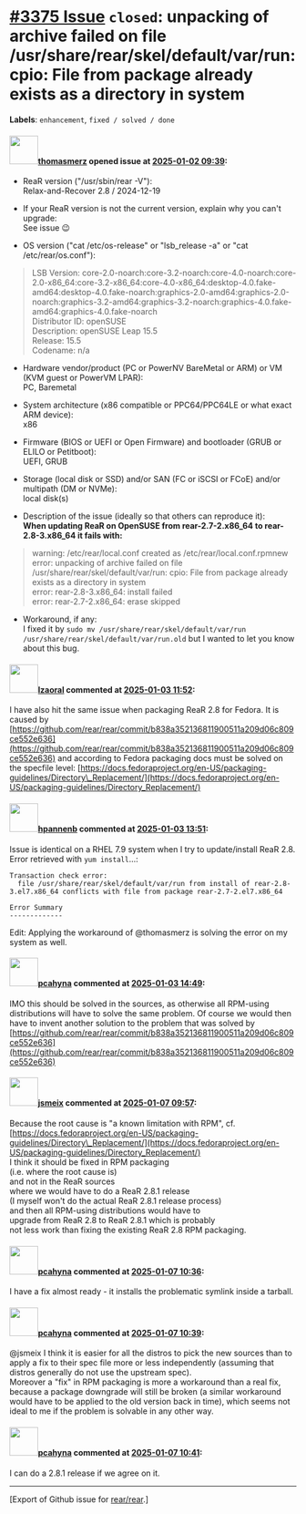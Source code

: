 [\#3375 Issue](https://github.com/rear/rear/issues/3375) `closed`: unpacking of archive failed on file /usr/share/rear/skel/default/var/run: cpio: File from package already exists as a directory in system
============================================================================================================================================================================================================

**Labels**: `enhancement`, `fixed / solved / done`

#### <img src="https://avatars.githubusercontent.com/u/18568381?u=520aed8f7e665d9d1caee6358db291489a99ef03&v=4" width="50">[thomasmerz](https://github.com/thomasmerz) opened issue at [2025-01-02 09:39](https://github.com/rear/rear/issues/3375):

-   ReaR version ("/usr/sbin/rear -V"):  
    Relax-and-Recover 2.8 / 2024-12-19

-   If your ReaR version is not the current version, explain why you
    can't upgrade:  
    See issue 😉

-   OS version ("cat /etc/os-release" or "lsb\_release -a" or "cat
    /etc/rear/os.conf"):

> LSB Version:
> core-2.0-noarch:core-3.2-noarch:core-4.0-noarch:core-2.0-x86\_64:core-3.2-x86\_64:core-4.0-x86\_64:desktop-4.0.fake-amd64:desktop-4.0.fake-noarch:graphics-2.0-amd64:graphics-2.0-noarch:graphics-3.2-amd64:graphics-3.2-noarch:graphics-4.0.fake-amd64:graphics-4.0.fake-noarch  
> Distributor ID: openSUSE  
> Description: openSUSE Leap 15.5  
> Release: 15.5  
> Codename: n/a

-   Hardware vendor/product (PC or PowerNV BareMetal or ARM) or VM (KVM
    guest or PowerVM LPAR):  
    PC, Baremetal

-   System architecture (x86 compatible or PPC64/PPC64LE or what exact
    ARM device):  
    x86

-   Firmware (BIOS or UEFI or Open Firmware) and bootloader (GRUB or
    ELILO or Petitboot):  
    UEFI, GRUB

-   Storage (local disk or SSD) and/or SAN (FC or iSCSI or FCoE) and/or
    multipath (DM or NVMe):  
    local disk(s)

-   Description of the issue (ideally so that others can reproduce
    it):  
    **When updating ReaR on OpenSUSE from rear-2.7-2.x86\_64 to
    rear-2.8-3.x86\_64 it fails with:**

> warning: /etc/rear/local.conf created as /etc/rear/local.conf.rpmnew  
> error: unpacking of archive failed on file
> /usr/share/rear/skel/default/var/run: cpio: File from package already
> exists as a directory in system  
> error: rear-2.8-3.x86\_64: install failed  
> error: rear-2.7-2.x86\_64: erase skipped

-   Workaround, if any:  
    I fixed it by
    `sudo mv /usr/share/rear/skel/default/var/run /usr/share/rear/skel/default/var/run.old`
    but I wanted to let you know about this bug.

#### <img src="https://avatars.githubusercontent.com/u/48823770?v=4" width="50">[lzaoral](https://github.com/lzaoral) commented at [2025-01-03 11:52](https://github.com/rear/rear/issues/3375#issuecomment-2569108292):

I have also hit the same issue when packaging ReaR 2.8 for Fedora. It is
caused by
[https://github.com/rear/rear/commit/b838a352136811900511a209d06c809ce552e636](https://github.com/rear/rear/commit/b838a352136811900511a209d06c809ce552e636)
and according to Fedora packaging docs must be solved on the specfile
level:
[https://docs.fedoraproject.org/en-US/packaging-guidelines/Directory\_Replacement/](https://docs.fedoraproject.org/en-US/packaging-guidelines/Directory_Replacement/)

#### <img src="https://avatars.githubusercontent.com/u/13567759?u=b037e492e58a5f63f35277b3606d500cd622c8ed&v=4" width="50">[hpannenb](https://github.com/hpannenb) commented at [2025-01-03 13:51](https://github.com/rear/rear/issues/3375#issuecomment-2569252097):

Issue is identical on a RHEL 7.9 system when I try to update/install
ReaR 2.8. Error retrieved with `yum install`...:


    Transaction check error:
      file /usr/share/rear/skel/default/var/run from install of rear-2.8-3.el7.x86_64 conflicts with file from package rear-2.7-2.el7.x86_64

    Error Summary
    -------------

Edit: Applying the workaround of @thomasmerz is solving the error on my
system as well.

#### <img src="https://avatars.githubusercontent.com/u/26300485?u=9105d243bc9f7ade463a3e52e8dd13fa67837158&v=4" width="50">[pcahyna](https://github.com/pcahyna) commented at [2025-01-03 14:49](https://github.com/rear/rear/issues/3375#issuecomment-2569345783):

IMO this should be solved in the sources, as otherwise all RPM-using
distributions will have to solve the same problem. Of course we would
then have to invent another solution to the problem that was solved by
[https://github.com/rear/rear/commit/b838a352136811900511a209d06c809ce552e636](https://github.com/rear/rear/commit/b838a352136811900511a209d06c809ce552e636)

#### <img src="https://avatars.githubusercontent.com/u/1788608?u=925fc54e2ce01551392622446ece427f51e2f0ce&v=4" width="50">[jsmeix](https://github.com/jsmeix) commented at [2025-01-07 09:57](https://github.com/rear/rear/issues/3375#issuecomment-2574860952):

Because the root cause is "a known limitation with RPM", cf.  
[https://docs.fedoraproject.org/en-US/packaging-guidelines/Directory\_Replacement/](https://docs.fedoraproject.org/en-US/packaging-guidelines/Directory_Replacement/)  
I think it should be fixed in RPM packaging  
(i.e. where the root cause is)  
and not in the ReaR sources  
where we would have to do a ReaR 2.8.1 release  
(I myself won't do the actual ReaR 2.8.1 release process)  
and then all RPM-using distributions would have to  
upgrade from ReaR 2.8 to ReaR 2.8.1 which is probably  
not less work than fixing the existing ReaR 2.8 RPM packaging.

#### <img src="https://avatars.githubusercontent.com/u/26300485?u=9105d243bc9f7ade463a3e52e8dd13fa67837158&v=4" width="50">[pcahyna](https://github.com/pcahyna) commented at [2025-01-07 10:36](https://github.com/rear/rear/issues/3375#issuecomment-2574948967):

I have a fix almost ready - it installs the problematic symlink inside a
tarball.

#### <img src="https://avatars.githubusercontent.com/u/26300485?u=9105d243bc9f7ade463a3e52e8dd13fa67837158&v=4" width="50">[pcahyna](https://github.com/pcahyna) commented at [2025-01-07 10:39](https://github.com/rear/rear/issues/3375#issuecomment-2574955181):

@jsmeix I think it is easier for all the distros to pick the new sources
than to apply a fix to their spec file more or less independently
(assuming that distros generally do not use the upstream spec).  
Moreover a "fix" in RPM packaging is more a workaround than a real fix,
because a package downgrade will still be broken (a similar workaround
would have to be applied to the old version back in time), which seems
not ideal to me if the problem is solvable in any other way.

#### <img src="https://avatars.githubusercontent.com/u/26300485?u=9105d243bc9f7ade463a3e52e8dd13fa67837158&v=4" width="50">[pcahyna](https://github.com/pcahyna) commented at [2025-01-07 10:41](https://github.com/rear/rear/issues/3375#issuecomment-2574958339):

I can do a 2.8.1 release if we agree on it.

------------------------------------------------------------------------

\[Export of Github issue for
[rear/rear](https://github.com/rear/rear).\]
